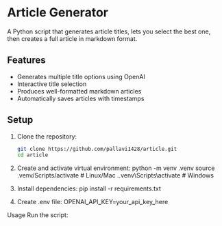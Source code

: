 # Article Generator

A Python script that generates article titles, lets you select the best one, then creates a full article in markdown format.

## Features
- Generates multiple title options using OpenAI
- Interactive title selection
- Produces well-formatted markdown articles
- Automatically saves articles with timestamps

## Setup
1. Clone the repository:
   ```bash
   git clone https://github.com/pallavi1428/article.git
   cd article

2. Create and activate virtual environment:
python -m venv .venv
source .venv/Scripts/activate  # Linux/Mac
.\.venv\Scripts\activate      # Windows

3. Install dependencies:
pip install -r requirements.txt

4. Create .env file:
OPENAI_API_KEY=your_api_key_here

Usage
Run the script: